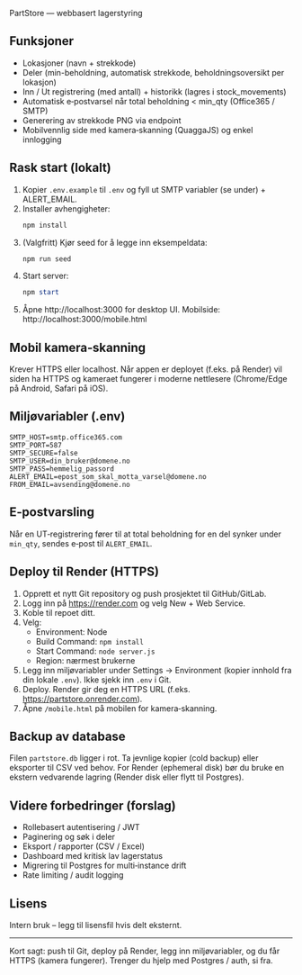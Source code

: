PartStore — webbasert lagerstyring

## Funksjoner
* Lokasjoner (navn + strekkode)
* Deler (min-beholdning, automatisk strekkode, beholdningsoversikt per lokasjon)
* Inn / Ut registrering (med antall) + historikk (lagres i stock_movements)
* Automatisk e‑postvarsel når total beholdning < min_qty (Office365 / SMTP)
* Generering av strekkode PNG via endpoint
* Mobilvennlig side med kamera‑skanning (QuaggaJS) og enkel innlogging

## Rask start (lokalt)
1. Kopier `.env.example` til `.env` og fyll ut SMTP variabler (se under) + ALERT_EMAIL.
2. Installer avhengigheter:
	```powershell
	npm install
	```
3. (Valgfritt) Kjør seed for å legge inn eksempeldata:
	```powershell
	npm run seed
	```
4. Start server:
	```powershell
	npm start
	```
5. Åpne http://localhost:3000 for desktop UI. Mobilside: http://localhost:3000/mobile.html

## Mobil kamera‑skanning
Krever HTTPS eller localhost. Når appen er deployet (f.eks. på Render) vil siden ha HTTPS og kameraet fungerer i moderne nettlesere (Chrome/Edge på Android, Safari på iOS).

## Miljøvariabler (.env)
```
SMTP_HOST=smtp.office365.com
SMTP_PORT=587
SMTP_SECURE=false
SMTP_USER=din_bruker@domene.no
SMTP_PASS=hemmelig_passord
ALERT_EMAIL=epost_som_skal_motta_varsel@domene.no
FROM_EMAIL=avsending@domene.no
```

## E‑postvarsling
Når en UT‑registrering fører til at total beholdning for en del synker under `min_qty`, sendes e‑post til `ALERT_EMAIL`.

## Deploy til Render (HTTPS)
1. Opprett et nytt Git repository og push prosjektet til GitHub/GitLab.
2. Logg inn på https://render.com og velg New + Web Service.
3. Koble til repoet ditt.
4. Velg: 
	* Environment: Node
	* Build Command: `npm install`
	* Start Command: `node server.js`
	* Region: nærmest brukerne
5. Legg inn miljøvariabler under Settings -> Environment (kopier innhold fra din lokale `.env`). Ikke sjekk inn `.env` i Git.
6. Deploy. Render gir deg en HTTPS URL (f.eks. https://partstore.onrender.com). 
7. Åpne `/mobile.html` på mobilen for kamera‑skanning.

## Backup av database
Filen `partstore.db` ligger i rot. Ta jevnlige kopier (cold backup) eller eksporter til CSV ved behov. For Render (ephemeral disk) bør du bruke en ekstern vedvarende lagring (Render disk eller flytt til Postgres).

## Videre forbedringer (forslag)
* Rollebasert autentisering / JWT
* Paginering og søk i deler
* Eksport / rapporter (CSV / Excel)
* Dashboard med kritisk lav lagerstatus
* Migrering til Postgres for multi‑instance drift
* Rate limiting / audit logging

## Lisens
Intern bruk – legg til lisensfil hvis delt eksternt.

---
Kort sagt: push til Git, deploy på Render, legg inn miljøvariabler, og du får HTTPS (kamera fungerer). Trenger du hjelp med Postgres / auth, si fra.

